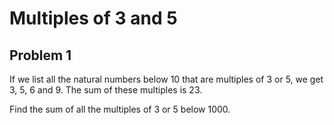 Multiples of 3 and 5
====================
Problem 1
---------

If we list all the natural numbers below 10 that are multiples of 3 or 5, we get 3, 5, 6 and 9. The sum of these
multiples is 23.

Find the sum of all the multiples of 3 or 5 below 1000.
